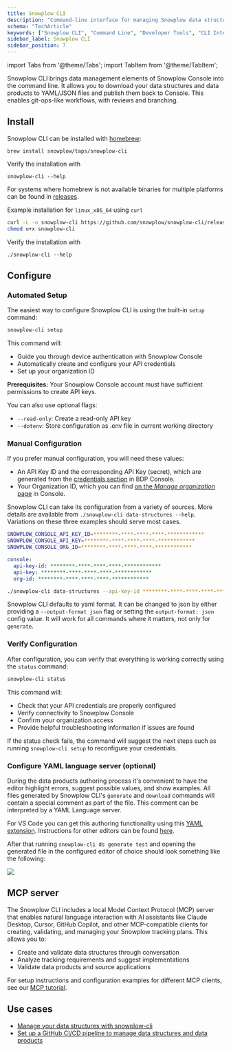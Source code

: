 ```yaml
---
title: Snowplow CLI
description: "Command-line interface for managing Snowplow data structures, schemas, and behavioral data governance workflows."
schema: "TechArticle"
keywords: ["Snowplow CLI", "Command Line", "Developer Tools", "CLI Interface", "Terminal Tools", "Command Interface"]
sidebar_label: Snowplow CLI
sidebar_position: 7
---
```

import Tabs from '@theme/Tabs';
import TabItem from '@theme/TabItem';

Snowplow CLI brings data management elements of Snowplow Console into the command line. It allows you to download your data structures and data products to YAML/JSON files and publish them back to Console. This enables git-ops-like workflows, with reviews and branching.

## Install

Snowplow CLI can be installed with [homebrew](https://brew.sh/):
```
brew install snowplow/taps/snowplow-cli
```

Verify the installation with
```
snowplow-cli --help
```

For systems where homebrew is not available binaries for multiple platforms can be found in [releases](https://github.com/snowplow/snowplow-cli/releases).

Example installation for `linux_x86_64` using `curl`

```bash
curl -L -o snowplow-cli https://github.com/snowplow/snowplow-cli/releases/latest/download/snowplow-cli_linux_x86_64
chmod u+x snowplow-cli
```

Verify the installation with
```
./snowplow-cli --help
```

## Configure

### Automated Setup

The easiest way to configure Snowplow CLI is using the built-in `setup` command:

```bash
snowplow-cli setup
```

This command will:
- Guide you through device authentication with Snowplow Console
- Automatically create and configure your API credentials
- Set up your organization ID

**Prerequisites:** Your Snowplow Console account must have sufficient permissions to create API keys.

You can also use optional flags:
- `--read-only`: Create a read-only API key
- `--dotenv`: Store configuration as .env file in current working directory

### Manual Configuration

If you prefer manual configuration, you will need these values:

* An API Key ID and the corresponding API Key (secret), which are generated from the [credentials section](https://console.snowplowanalytics.com/credentials) in BDP Console.
* Your Organization ID, which you can find [on the _Manage organization_ page](https://console.snowplowanalytics.com/settings) in Console.

Snowplow CLI can take its configuration from a variety of sources. More details are available from `./snowplow-cli data-structures --help`. Variations on these three examples should serve most cases.

<Tabs groupId="config">
  <TabItem value="env" label="env variables or .dotenv file" default>

  ```bash
  SNOWPLOW_CONSOLE_API_KEY_ID=********-****-****-****-************
  SNOWPLOW_CONSOLE_API_KEY=********-****-****-****-************
  SNOWPLOW_CONSOLE_ORG_ID=********-****-****-****-************
  ```

  </TabItem>
  <TabItem value="defaultconfig" label="$HOME/.config/snowplow/snowplow.yml" >

  ```yaml
  console:
    api-key-id: ********-****-****-****-************
    api-key: ********-****-****-****-************
    org-id: ********-****-****-****-************
  ```

  </TabItem>
  <TabItem value="args" label="inline arguments" >

  ```bash
  ./snowplow-cli data-structures --api-key-id ********-****-****-****-************ --api-key ********-****-****-****-************ --org-id ********-****-****-****-************
  ```

  </TabItem>
</Tabs>

Snowplow CLI defaults to yaml format. It can be changed to json by either providing a `--output-format json` flag or setting the `output-format: json` config value. It will work for all commands where it matters, not only for `generate`.

### Verify Configuration

After configuration, you can verify that everything is working correctly using the `status` command:

```bash
snowplow-cli status
```

This command will:
- Check that your API credentials are properly configured
- Verify connectivity to Snowplow Console
- Confirm your organization access
- Provide helpful troubleshooting information if issues are found

If the status check fails, the command will suggest the next steps such as running `snowplow-cli setup` to reconfigure your credentials.

### Configure YAML language server (optional)

During the data products authoring process it's convenient to have the editor highlight errors, suggest possible values, and show examples.
All files generated by Snowplow CLI's `generate` and `download` commands will contain a special comment as part of the file. This comment can be interpreted by a YAML Language server.

For VS Code you can get this authoring functionality using this [YAML extension](https://marketplace.visualstudio.com/items?itemName=redhat.vscode-yaml). Instructions for other editors can be found [here](https://github.com/redhat-developer/yaml-language-server?tab=readme-ov-file#clients).

After that running `snowplow-cli ds generate test` and opening the generated file in the configured editor of choice should look something like the following:

![](./images/lspValidation.png)

## MCP server

The Snowplow CLI includes a local Model Context Protocol (MCP) server that enables natural language interaction with AI assistants like Claude Desktop, Cursor, GitHub Copilot, and other MCP-compatible clients for creating, validating, and managing your Snowplow tracking plans. This allows you to:

- Create and validate data structures through conversation
- Analyze tracking requirements and suggest implementations
- Validate data products and source applications

For setup instructions and configuration examples for different MCP clients, see our [MCP tutorial](/tutorials/snowplow-cli-mcp/introduction).

## Use cases

- [Manage your data structures with snowplow-cli](/docs/data-product-studio/data-structures/manage/cli/index.md)
- [Set up a GitHub CI/CD pipeline to manage data structures and data products](/tutorials/data-structures-in-git/introduction)
